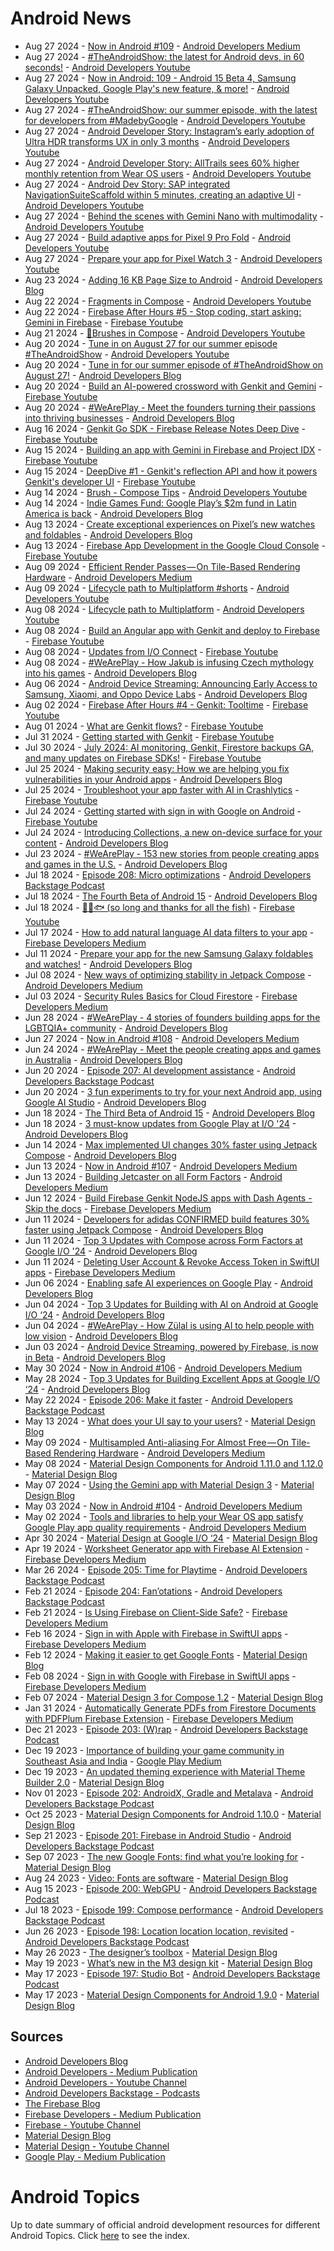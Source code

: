 # Android News

<!-- NEWS:START -->
- Aug 27 2024 - [Now in Android #109](https://medium.com/androiddevelopers/now-in-android-109-1dbf4e81b127?source=rss----95b274b437c2---4) - [Android Developers Medium](https://medium.com/androiddevelopers)
- Aug 27 2024 - [#TheAndroidShow: the latest for Android devs, in 60 seconds!](https://www.youtube.com/watch?v=uXKJYd8VPkY) - [Android Developers Youtube](https://www.youtube.com/c/AndroidDevelopers)
- Aug 27 2024 - [Now in Android: 109 - Android 15 Beta 4, Samsung Galaxy Unpacked, Google Play's new feature, & more!](https://www.youtube.com/watch?v=x3sVb-Inu0c) - [Android Developers Youtube](https://www.youtube.com/c/AndroidDevelopers)
- Aug 27 2024 - [#TheAndroidShow: our summer episode, with the latest for developers from #MadebyGoogle](https://www.youtube.com/watch?v=4T8lJiAtnFg) - [Android Developers Youtube](https://www.youtube.com/c/AndroidDevelopers)
- Aug 27 2024 - [Android Developer Story: Instagram’s early adoption of Ultra HDR transforms UX in only 3 months](https://www.youtube.com/watch?v=gGFHVi3NPWM) - [Android Developers Youtube](https://www.youtube.com/c/AndroidDevelopers)
- Aug 27 2024 - [Android Developer Story: AllTrails sees 60% higher monthly retention from Wear OS users](https://www.youtube.com/watch?v=sgBXkvMX4Ng) - [Android Developers Youtube](https://www.youtube.com/c/AndroidDevelopers)
- Aug 27 2024 - [Android Dev Story: SAP integrated NavigationSuiteScaffold within 5 minutes, creating an adaptive UI](https://www.youtube.com/watch?v=Nwnj01s-gOo) - [Android Developers Youtube](https://www.youtube.com/c/AndroidDevelopers)
- Aug 27 2024 - [Behind the scenes with Gemini Nano with multimodality](https://www.youtube.com/watch?v=-VcYUdNOp3s) - [Android Developers Youtube](https://www.youtube.com/c/AndroidDevelopers)
- Aug 27 2024 - [Build adaptive apps for Pixel 9 Pro Fold](https://www.youtube.com/watch?v=rpJmtmWHBuE) - [Android Developers Youtube](https://www.youtube.com/c/AndroidDevelopers)
- Aug 27 2024 - [Prepare your app for Pixel Watch 3](https://www.youtube.com/watch?v=wscOVfiVX5k) - [Android Developers Youtube](https://www.youtube.com/c/AndroidDevelopers)
- Aug 23 2024 - [Adding 16 KB Page Size to Android](http://android-developers.googleblog.com/2024/08/adding-16-kb-page-size-to-android.html) - [Android Developers Blog](https://android-developers.googleblog.com/)
- Aug 22 2024 - [Fragments in Compose](https://www.youtube.com/watch?v=DZJV-ZKQ634) - [Android Developers Youtube](https://www.youtube.com/c/AndroidDevelopers)
- Aug 22 2024 - [Firebase After Hours #5 - Stop coding, start asking: Gemini in Firebase](https://www.youtube.com/watch?v=48domQPSTPc) - [Firebase Youtube](https://www.youtube.com/user/Firebase)
- Aug 21 2024 - [🎨Brushes in Compose](https://www.youtube.com/watch?v=-HcuwvJkxS4) - [Android Developers Youtube](https://www.youtube.com/c/AndroidDevelopers)
- Aug 20 2024 - [Tune in on August 27 for our summer episode #TheAndroidShow](https://www.youtube.com/watch?v=McC2ceqdMr4) - [Android Developers Youtube](https://www.youtube.com/c/AndroidDevelopers)
- Aug 20 2024 - [Tune in for our summer episode of #TheAndroidShow on August 27!](http://android-developers.googleblog.com/2024/08/tas-24-teaser.html) - [Android Developers Blog](https://android-developers.googleblog.com/)
- Aug 20 2024 - [Build an AI-powered crossword with Genkit and Gemini](https://www.youtube.com/watch?v=4-9g-uzJt8A) - [Firebase Youtube](https://www.youtube.com/user/Firebase)
- Aug 20 2024 - [#WeArePlay - Meet the founders turning their passions into thriving businesses](http://android-developers.googleblog.com/2024/08/weareplay-meet-the-founders-turning-their-passions-into-thriving-businesses.html) - [Android Developers Blog](https://android-developers.googleblog.com/)
- Aug 16 2024 - [Genkit Go SDK - Firebase Release Notes Deep Dive](https://www.youtube.com/watch?v=LrhGTWqjfiU) - [Firebase Youtube](https://www.youtube.com/user/Firebase)
- Aug 15 2024 - [Building an app with Gemini in Firebase and Project IDX](https://www.youtube.com/watch?v=o7r8nxrAd_c) - [Firebase Youtube](https://www.youtube.com/user/Firebase)
- Aug 15 2024 - [DeepDive #1 - Genkit's reflection API and how it powers Genkit's developer UI](https://www.youtube.com/watch?v=CGVBR8quZac) - [Firebase Youtube](https://www.youtube.com/user/Firebase)
- Aug 14 2024 - [Brush - Compose Tips](https://www.youtube.com/watch?v=qh72KAX6TSI) - [Android Developers Youtube](https://www.youtube.com/c/AndroidDevelopers)
- Aug 14 2024 - [Indie Games Fund: Google Play’s $2m fund in Latin America is back](http://android-developers.googleblog.com/2024/08/indie-games-fund-google-plays-2m-fund-in-latin-america-is-back.html) - [Android Developers Blog](https://android-developers.googleblog.com/)
- Aug 13 2024 - [Create exceptional experiences on Pixel’s new watches and foldables](http://android-developers.googleblog.com/2024/08/create-exceptional-experiences-pixel-new-watches-and-foldables.html) - [Android Developers Blog](https://android-developers.googleblog.com/)
- Aug 13 2024 - [Firebase App Development in the Google Cloud Console](https://www.youtube.com/watch?v=JtN4d3C9x2Y) - [Firebase Youtube](https://www.youtube.com/user/Firebase)
- Aug 09 2024 - [Efficient Render Passes — On Tile-Based Rendering Hardware](https://medium.com/androiddevelopers/efficient-render-passes-on-tile-based-rendering-hardware-621070158e40?source=rss----95b274b437c2---4) - [Android Developers Medium](https://medium.com/androiddevelopers)
- Aug 09 2024 - [Lifecycle path to Multiplatform #shorts](https://www.youtube.com/watch?v=ke44la722pA) - [Android Developers Youtube](https://www.youtube.com/c/AndroidDevelopers)
- Aug 08 2024 - [Lifecycle path to Multiplatform](https://www.youtube.com/watch?v=k1PIzEIO6jo) - [Android Developers Youtube](https://www.youtube.com/c/AndroidDevelopers)
- Aug 08 2024 - [Build an Angular app with Genkit and deploy to Firebase](https://www.youtube.com/watch?v=TGHua_RtUjs) - [Firebase Youtube](https://www.youtube.com/user/Firebase)
- Aug 08 2024 - [Updates from I/O Connect](https://www.youtube.com/watch?v=-By0YGCydQg) - [Firebase Youtube](https://www.youtube.com/user/Firebase)
- Aug 08 2024 - [#WeArePlay - How Jakub is infusing Czech mythology into his games](http://android-developers.googleblog.com/2024/08/weareplay-how-jakub-is-infusing-czech-mythology-into-his-games.html) - [Android Developers Blog](https://android-developers.googleblog.com/)
- Aug 06 2024 - [Android Device Streaming: Announcing Early Access to Samsung, Xiaomi, and Oppo Device Labs](http://android-developers.googleblog.com/2024/08/android-device-streaming-announcing-early-access.html) - [Android Developers Blog](https://android-developers.googleblog.com/)
- Aug 02 2024 - [Firebase After Hours #4 - Genkit: Tooltime](https://www.youtube.com/watch?v=01XOIhh2ibA) - [Firebase Youtube](https://www.youtube.com/user/Firebase)
- Aug 01 2024 - [What are Genkit flows?](https://www.youtube.com/watch?v=ONR38NZK5FE) - [Firebase Youtube](https://www.youtube.com/user/Firebase)
- Jul 31 2024 - [Getting started with Genkit](https://www.youtube.com/watch?v=M8rfDySBBvM) - [Firebase Youtube](https://www.youtube.com/user/Firebase)
- Jul 30 2024 - [July 2024: AI monitoring, Genkit, Firestore backups GA, and many updates on Firebase SDKs!](https://www.youtube.com/watch?v=1HfMI21e42c) - [Firebase Youtube](https://www.youtube.com/user/Firebase)
- Jul 25 2024 - [Making security easy: How we are helping you fix vulnerabilities in your Android apps](http://android-developers.googleblog.com/2024/07/making-security-easy-vuln-remediation.html) - [Android Developers Blog](https://android-developers.googleblog.com/)
- Jul 25 2024 - [Troubleshoot your app faster with AI in Crashlytics](https://www.youtube.com/watch?v=LhjTAkifr6g) - [Firebase Youtube](https://www.youtube.com/user/Firebase)
- Jul 24 2024 - [Getting started with sign in with Google on Android](https://www.youtube.com/watch?v=bMm4jEpH6T0) - [Firebase Youtube](https://www.youtube.com/user/Firebase)
- Jul 24 2024 - [Introducing Collections, a new on-device surface for your content](http://android-developers.googleblog.com/2024/07/introducing-collections-powered-by-engage-sdk.html) - [Android Developers Blog](https://android-developers.googleblog.com/)
- Jul 23 2024 - [#WeArePlay - 153 new stories from people creating apps and games in the U.S.](http://android-developers.googleblog.com/2024/07/weareplay-stories-from-people-creating-apps-and-games-in-the-us.html) - [Android Developers Blog](https://android-developers.googleblog.com/)
- Jul 18 2024 - [Episode 208: Micro optimizations](http://adbackstage.libsyn.com/episode-208-micro-optimizations) - [Android Developers Backstage Podcast](https://adbackstage.libsyn.com/)
- Jul 18 2024 - [The Fourth Beta of Android 15](http://android-developers.googleblog.com/2024/07/the-fourth-beta-of-android-15.html) - [Android Developers Blog](https://android-developers.googleblog.com/)
- Jul 18 2024 - [👋🙏🐟 (so long and thanks for all the fish)](https://www.youtube.com/watch?v=utkEruvtzWc) - [Firebase Youtube](https://www.youtube.com/user/Firebase)
- Jul 17 2024 - [How to add natural language AI data filters to your app](https://medium.com/firebase-developers/how-to-add-natural-language-ai-data-filters-to-your-app-71d64a79624d?source=rss----8e8b7dc6774d---4) - [Firebase Developers Medium](https://medium.com/firebase-developers)
- Jul 11 2024 - [Prepare your app for the new Samsung Galaxy foldables and watches!](http://android-developers.googleblog.com/2024/07/updates-samsung-galaxy-unpacked.html) - [Android Developers Blog](https://android-developers.googleblog.com/)
- Jul 08 2024 - [New ways of optimizing stability in Jetpack Compose](https://medium.com/androiddevelopers/new-ways-of-optimizing-stability-in-jetpack-compose-038106c283cc?source=rss----95b274b437c2---4) - [Android Developers Medium](https://medium.com/androiddevelopers)
- Jul 03 2024 - [Security Rules Basics for Cloud Firestore](https://medium.com/firebase-developers/firebase-firestore-security-rules-basics-cloud-firestore-978702628df6?source=rss----8e8b7dc6774d---4) - [Firebase Developers Medium](https://medium.com/firebase-developers)
- Jun 28 2024 - [#WeArePlay - 4 stories of founders building apps for the LGBTQIA+ community](http://android-developers.googleblog.com/2024/06/weareplay-founders-building-apps-for-lgbtqia-community.html) - [Android Developers Blog](https://android-developers.googleblog.com/)
- Jun 27 2024 - [Now in Android #108](https://medium.com/androiddevelopers/now-in-android-108-42291f14ba37?source=rss----95b274b437c2---4) - [Android Developers Medium](https://medium.com/androiddevelopers)
- Jun 24 2024 - [#WeArePlay - Meet the people creating apps and games in Australia](http://android-developers.googleblog.com/2024/06/weareplay-meet-people-creating-apps-and-games-australia.html) - [Android Developers Blog](https://android-developers.googleblog.com/)
- Jun 20 2024 - [Episode 207: AI development assistance](http://adbackstage.libsyn.com/episode-207-ai-development-assistance) - [Android Developers Backstage Podcast](https://adbackstage.libsyn.com/)
- Jun 20 2024 - [3 fun experiments to try for your next Android app, using Google AI Studio](http://android-developers.googleblog.com/2024/06/3-fun-experiments-to-try-for-your-next-android-app-using-google-ai-studio.html) - [Android Developers Blog](https://android-developers.googleblog.com/)
- Jun 18 2024 - [The Third Beta of Android 15](http://android-developers.googleblog.com/2024/06/the-third-beta-of-android-15.html) - [Android Developers Blog](https://android-developers.googleblog.com/)
- Jun 18 2024 - [3 must-know updates from Google Play at I/O '24](http://android-developers.googleblog.com/2024/06/3-must-know-updates-from-google-play-io-24.html) - [Android Developers Blog](https://android-developers.googleblog.com/)
- Jun 14 2024 - [Max implemented UI changes 30% faster using Jetpack Compose](http://android-developers.googleblog.com/2024/06/max-implemented-ui-changes-faster-using-jetpack-compose.html) - [Android Developers Blog](https://android-developers.googleblog.com/)
- Jun 13 2024 - [Now in Android #107](https://medium.com/androiddevelopers/now-in-android-107-d334239c7c5b?source=rss----95b274b437c2---4) - [Android Developers Medium](https://medium.com/androiddevelopers)
- Jun 13 2024 - [Building Jetcaster on all Form Factors](https://medium.com/androiddevelopers/building-jetcaster-on-all-form-factors-8e3418eeac13?source=rss----95b274b437c2---4) - [Android Developers Medium](https://medium.com/androiddevelopers)
- Jun 12 2024 - [Build Firebase Genkit NodeJS apps with Dash Agents - Skip the docs](https://medium.com/firebase-developers/build-firebase-genkit-nodejs-apps-with-dash-agents-skip-the-docs-258e067b3fdc?source=rss----8e8b7dc6774d---4) - [Firebase Developers Medium](https://medium.com/firebase-developers)
- Jun 11 2024 - [Developers for adidas CONFIRMED build features 30% faster using Jetpack Compose](http://android-developers.googleblog.com/2024/06/developers-for-adidas-confirmed-build-features-faster-using-jetpack-compose.html) - [Android Developers Blog](https://android-developers.googleblog.com/)
- Jun 11 2024 - [Top 3 Updates with Compose across Form Factors at Google I/O '24](http://android-developers.googleblog.com/2024/06/top-3-updates-around-compose-across-form-factors-google-io.html) - [Android Developers Blog](https://android-developers.googleblog.com/)
- Jun 11 2024 - [Deleting User Account & Revoke Access Token in SwiftUI apps](https://medium.com/firebase-developers/deleting-user-account-revoke-access-token-0e30d7a351bb?source=rss----8e8b7dc6774d---4) - [Firebase Developers Medium](https://medium.com/firebase-developers)
- Jun 06 2024 - [Enabling safe AI experiences on Google Play](http://android-developers.googleblog.com/2024/06/enabling-safe-ai-experiences.html) - [Android Developers Blog](https://android-developers.googleblog.com/)
- Jun 04 2024 - [Top 3 Updates for Building with AI on Android at Google I/O ‘24](http://android-developers.googleblog.com/2024/06/top-3-updates-for-building-with-ai-on-android-google-io-24.html) - [Android Developers Blog](https://android-developers.googleblog.com/)
- Jun 04 2024 - [#WeArePlay - How Zülal is using AI to help people with low vision](http://android-developers.googleblog.com/2024/06/weareplay-how-zulal-is-using-ai-to-help-people-with-low-vision.html) - [Android Developers Blog](https://android-developers.googleblog.com/)
- Jun 03 2024 - [Android Device Streaming, powered by Firebase, is now in Beta](http://android-developers.googleblog.com/2024/06/android-device-streaming-powered-by-firebse-now-in-beta.html) - [Android Developers Blog](https://android-developers.googleblog.com/)
- May 30 2024 - [Now in Android #106](https://medium.com/androiddevelopers/now-in-android-106-1b72759c5f0c?source=rss----95b274b437c2---4) - [Android Developers Medium](https://medium.com/androiddevelopers)
- May 28 2024 - [Top 3 Updates for Building Excellent Apps at Google I/O ‘24](http://android-developers.googleblog.com/2024/05/top-3-updates-for-building-excellent-apps-at-google-io-2024.html) - [Android Developers Blog](https://android-developers.googleblog.com/)
- May 22 2024 - [Episode 206: Make it faster](http://adbackstage.libsyn.com/episode-206-make-it-faster) - [Android Developers Backstage Podcast](https://adbackstage.libsyn.com/)
- May 13 2024 - [What does your UI say to your users?](https://material.io/blog/testing-material-3) - [Material Design Blog](https://material.io/blog)
- May 09 2024 - [Multisampled Anti-aliasing For Almost Free — On Tile-Based Rendering Hardware](https://medium.com/androiddevelopers/multisampled-anti-aliasing-for-almost-free-on-tile-based-rendering-hardware-21794c479cb9?source=rss----95b274b437c2---4) - [Android Developers Medium](https://medium.com/androiddevelopers)
- May 08 2024 - [Material Design Components for Android 1.11.0 and 1.12.0](https://material.io/blog/android-stable-release-1-12-0) - [Material Design Blog](https://material.io/blog)
- May 07 2024 - [Using the Gemini app with Material Design 3](https://material.io/blog/how-to-gemini-app-compose-material-design-3) - [Material Design Blog](https://material.io/blog)
- May 03 2024 - [Now in Android #104](https://medium.com/androiddevelopers/now-in-android-104-ee3acabae7fe?source=rss----95b274b437c2---4) - [Android Developers Medium](https://medium.com/androiddevelopers)
- May 02 2024 - [Tools and libraries to help your Wear OS app satisfy Google Play app quality requirements](https://medium.com/androiddevelopers/tools-and-libraries-to-help-your-wear-os-app-satisfy-google-play-app-quality-requirements-a4f061f18e26?source=rss----95b274b437c2---4) - [Android Developers Medium](https://medium.com/androiddevelopers)
- Apr 30 2024 - [Material Design at Google I/O ‘24](https://material.io/blog/google-io-2024) - [Material Design Blog](https://material.io/blog)
- Apr 19 2024 - [Worksheet Generator app with Firebase AI Extension](https://medium.com/firebase-developers/worksheet-generator-flutter-app-with-firebase-ai-extension-866187ff1254?source=rss----8e8b7dc6774d---4) - [Firebase Developers Medium](https://medium.com/firebase-developers)
- Mar 26 2024 - [Episode 205: Time for Playtime](http://adbackstage.libsyn.com/episode-205-time-for-playtime) - [Android Developers Backstage Podcast](https://adbackstage.libsyn.com/)
- Feb 21 2024 - [Episode 204: Fan’otations](http://adbackstage.libsyn.com/episode-204-fanotations) - [Android Developers Backstage Podcast](https://adbackstage.libsyn.com/)
- Feb 21 2024 - [Is Using Firebase on Client-Side Safe?](https://medium.com/firebase-developers/is-using-firebase-on-client-side-safe-8b199d406596?source=rss----8e8b7dc6774d---4) - [Firebase Developers Medium](https://medium.com/firebase-developers)
- Feb 16 2024 - [Sign in with Apple with Firebase in SwiftUI apps](https://medium.com/firebase-developers/firebase-authentication-in-swiftui-part-3-80be99dbc63d?source=rss----8e8b7dc6774d---4) - [Firebase Developers Medium](https://medium.com/firebase-developers)
- Feb 12 2024 - [Making it easier to get Google Fonts](https://material.io/blog/get-google-fonts-update) - [Material Design Blog](https://material.io/blog)
- Feb 08 2024 - [Sign in with Google with Firebase in SwiftUI apps](https://medium.com/firebase-developers/firebase-authentication-in-swiftui-part-2-fdd6ad6608f7?source=rss----8e8b7dc6774d---4) - [Firebase Developers Medium](https://medium.com/firebase-developers)
- Feb 07 2024 - [Material Design 3 for Compose 1.2](https://material.io/blog/material-3-compose-1-2) - [Material Design Blog](https://material.io/blog)
- Jan 31 2024 - [Automatically Generate PDFs from Firestore Documents with PDFPlum Firebase Extension](https://medium.com/firebase-developers/automatically-generate-pdfs-from-firestore-documents-with-pdfplum-firebase-extension-49c2e23e15d8?source=rss----8e8b7dc6774d---4) - [Firebase Developers Medium](https://medium.com/firebase-developers)
- Dec 21 2023 - [Episode 203: (W)rap](http://adbackstage.libsyn.com/episode-203-wrap) - [Android Developers Backstage Podcast](https://adbackstage.libsyn.com/)
- Dec 19 2023 - [Importance of building your game community in Southeast Asia and India](https://medium.com/googleplaydev/importance-of-building-your-game-community-in-southeast-asia-and-india-dc3aaa65902a?source=rss----1f8baa23933d---4) - [Google Play Medium](https://medium.com/googleplaydev)
- Dec 19 2023 - [An updated theming experience with Material Theme Builder 2.0](https://material.io/blog/material-theme-builder-2-color-match) - [Material Design Blog](https://material.io/blog)
- Nov 01 2023 - [Episode 202: AndroidX, Gradle and Metalava](http://adbackstage.libsyn.com/episode-202-androidx-gradle-and-metalava) - [Android Developers Backstage Podcast](https://adbackstage.libsyn.com/)
- Oct 25 2023 - [Material Design Components for Android 1.10.0](https://material.io/blog/android-stable-release-1-10-0) - [Material Design Blog](https://material.io/blog)
- Sep 21 2023 - [Episode 201: Firebase in Android Studio](http://adbackstage.libsyn.com/episode-201-firebase-in-android-studio) - [Android Developers Backstage Podcast](https://adbackstage.libsyn.com/)
- Sep 07 2023 - [The new Google Fonts: find what you’re looking for](https://material.io/blog/2023-google-fonts-redesign) - [Material Design Blog](https://material.io/blog)
- Aug 24 2023 - [Video: Fonts are software](https://material.io/blog/fonts-are-software-video) - [Material Design Blog](https://material.io/blog)
- Aug 15 2023 - [Episode 200: WebGPU](http://adbackstage.libsyn.com/episode-200-webgpu) - [Android Developers Backstage Podcast](https://adbackstage.libsyn.com/)
- Jul 18 2023 - [Episode 199: Compose performance](http://adbackstage.libsyn.com/episode-199-compose-performance) - [Android Developers Backstage Podcast](https://adbackstage.libsyn.com/)
- Jun 26 2023 - [Episode 198: Location location location, revisited](http://adbackstage.libsyn.com/episode-198-location-location-location-revisited) - [Android Developers Backstage Podcast](https://adbackstage.libsyn.com/)
- May 26 2023 - [The designer’s toolbox](https://material.io/blog/designer-toolbox-figma-android-studio-relay) - [Material Design Blog](https://material.io/blog)
- May 19 2023 - [What’s new in the M3 design kit](https://material.io/blog/whats-new-design-kit) - [Material Design Blog](https://material.io/blog)
- May 17 2023 - [Episode 197: Studio Bot](http://adbackstage.libsyn.com/episode-197-studio-bot) - [Android Developers Backstage Podcast](https://adbackstage.libsyn.com/)
- May 17 2023 - [Material Design Components for Android 1.9.0](https://material.io/blog/android-stable-release-1-9-0) - [Material Design Blog](https://material.io/blog)<!-- NEWS:END -->

## Sources

* [Android Developers Blog](https://android-developers.googleblog.com/)
* [Android Developers - Medium Publication](https://medium.com/androiddevelopers)
* [Android Developers - Youtube Channel](https://www.youtube.com/c/AndroidDevelopers)
* [Android Developers Backstage - Podcasts](https://adbackstage.libsyn.com/)
* [The Firebase Blog](https://firebase.googleblog.com/)
* [Firebase Developers - Medium Publication](https://medium.com/firebase-developers)
* [Firebase - Youtube Channel](https://www.youtube.com/user/Firebase)
* [Material Design Blog](https://material.io/blog)
* [Material Design - Youtube Channel](https://www.youtube.com/c/MaterialDesign)
* [Google Play - Medium Publication](https://medium.com/googleplaydev)

# Android Topics
Up to date summary of official android development resources for different Android Topics. Click [here](https://androidtopicsindex.dipien.com/) to see the index.

